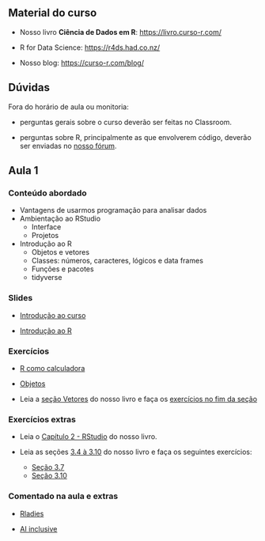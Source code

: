 
<!-- README.md is generated from README.Rmd. Please edit that file -->

## Material do curso

  - Nosso livro **Ciência de Dados em R**: <https://livro.curso-r.com/>

  - R for Data Science: <https://r4ds.had.co.nz/>

  - Nosso blog: <https://curso-r.com/blog/>

## Dúvidas

Fora do horário de aula ou monitoria:

  - perguntas gerais sobre o curso deverão ser feitas no Classroom.

  - perguntas sobre R, principalmente as que envolverem código, deverão
    ser enviadas no [nosso fórum](https://discourse.curso-r.com/).

## Aula 1

### Conteúdo abordado

  - Vantagens de usarmos programação para analisar dados
  - Ambientação ao RStudio
      - Interface
      - Projetos
  - Introdução ao R
      - Objetos e vetores
      - Classes: números, caracteres, lógicos e data frames
      - Funções e pacotes
      - tidyverse

### Slides

  - [Introdução ao
    curso](https://curso-r.github.io/main-r4ds-1/slides/01-introducao-ao-curso.html)

  - [Introdução ao
    R](https://curso-r.github.io/main-r4ds-1/slides/02-introducao-ao-r.html)

### Exercícios

  - [R como
    calculadora](https://livro.curso-r.com/3-2-r-como-calculadora.html#exerc%C3%ADcios)

  - [Objetos](https://livro.curso-r.com/3-3-objetosfuncoes#exerc%C3%ADcios-1)

  - Leia a [seção Vetores](https://livro.curso-r.com/3-6-vetores.html)
    do nosso livro e faça os [exercícios no fim da
    seção](https://livro.curso-r.com/3-6-vetores.html#exerc%C3%ADcios-2)

### Exercícios extras

  - Leia o [Capítulo 2 -
    RStudio](https://livro.curso-r.com/2-rstudio.html) do nosso livro.

  - Leia as seções [3.4
    à 3.10](https://livro.curso-r.com/3-4-data-frames.html) do nosso
    livro e faça os seguintes exercícios:
    
      - [Seção 3.7](https://livro.curso-r.com/3-7-testes-l%C3%B3gicos.html#exerc%C3%ADcios-3)
      - [Seção 3.10](https://livro.curso-r.com/3-10-mais-sobre-data-frames.html#exerc%C3%ADcios-4)

### Comentado na aula e extras

  - [Rladies](https://benubah.github.io/r-community-explorer/rladies.html)

  - [AI inclusive](https://www.ai-inclusive.org/)

<!-- ## Aula 2 -->

<!-- ### Conteúdo abordado -->

<!-- - Importação de arquivos -->

<!--   - arquivos de texto -->

<!--   - arquivos Excel -->

<!-- - Exportação de arquivos -->

<!-- - Manipulação de bases -->

<!--   - `select()` -->

<!--   - `arrange()` -->

<!--   - pipe `%>%` -->

<!-- ## Aula 3 -->

<!-- ### Conteúdo abordado -->

<!-- - Manipulação de bases -->

<!--   - `filter()` -->

<!--   - `mutate()` -->

<!-- ## Aula 4 -->

<!-- ### Conteúdo abordado -->

<!-- - Manipulação de bases -->

<!--   - `group_by()` e `summarise()` -->

<!--   - juntando duas bases -->

<!-- ## Aula 5 -->

<!-- ### Conteúdo abordado -->

<!-- - Gráficos -->

<!--   - Gráficos de pontos (dispersão) -->

<!--   - Gráficos de barras -->

<!-- ## Aula 6 -->

<!-- ### Conteúdo abordado -->

<!-- - Gráficos -->

<!--   - Boxplots e histogramas -->

<!--   - Customizando gráficos -->

<!-- ## Aula 7 -->

<!-- ### Conteúdo abordado -->

<!-- - Relatórios em R Markdown -->

<!--   - Introdução ao R Markdown -->

<!--   - Construindo relatórios em HTML, PDF e Word -->
